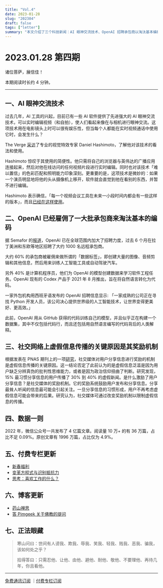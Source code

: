 ```yaml
---
title: "Vol.4"
date: 2023-01-28
slug: "202304"
draft: false
tags: ["letter"]
summary: "本文介绍了三个科技新闻：AI 眼神交流技术、OpenAI 招聘承包商以淘汰基本编码、社交媒体奖励机制导致虚假信息传播。"
---
```


# 2023.01.28 第四期

诸位菩萨，展信佳！

本期阅读时长约 4 分钟。

---

## 一、AI 眼神交流技术

过去几年，AI 工具的兴起，目前已有一些 AI 软件提供了先进强大的 AI 眼神交流技术，可以实时编辑视频（和自拍），使人们看起来像在与相机进行眼神交流。这项技术用在电影镜头上时可以很有娱乐性，但当每个人都能在实时视频通话中使用它时，会发生什么？

The Verge [采访](https://www.theverge.com/2023/1/26/23572459/ai-eye-contact-tech-nvidia-movie-edit-clips)了专业的视觉特效专家 Daniel Hashimoto，了解他对该技术的看法和使用。

Hashimoto 惊叹于其使用的简便性。他只需将自己的浏览器与英伟达的广播应用连接起来，然后对他在线访问的任何视频片段进行实时编辑。同时也对该技术「难以置信」的色彩匹配和照明能力印象深刻。更重要的是，这项技术是微妙的：如果一个演员明显地将他的头从摄像机上移开，软件就会直觉到他在看别的东西，并暂不进行编辑。

Hashimoto 表示确信，「每一个视频会议工具在未来一小段时间内都会有一些这样的版本」，而且[已经在这样使用](https://www.iflscience.com/nvidia-s-new-ai-makes-eye-contact-on-video-calls-so-you-don-t-have-to-67221)。

## 二、OpenAI 已经雇佣了一大批承包商来淘汰基本的编码

据 Semafor 的[报道](https://www.semafor.com/article/01/27/2023/openai-has-hired-an-army-of-contractors-to-make-basic-coding-obsolete)，OpenAI 已在全球范围内加大了招聘力度，过去 6 个月在拉丁美洲和东欧等地区招聘了大约 1000 名远程承包商。

大约 60% 的承包商被雇佣来做所谓的「数据标签」，即创建大量的图像、音频剪辑和其他信息，然后用来训练人工智能工具或自动驾驶汽车。

另外 40% 是计算机程序员，他们为 OpenAI 的模型创建数据来学习软件工程任务。OpenAI 现有的 Codex 产品于 2021 年 8 月推出，旨在将自然语言转化为代码。

一家外包机构用西班牙语发布的 OpenAI 招聘信息显示: 「一家成熟的公司正在寻找 Python 开发人员，该公司决心提供世界级的人工智能技术，让世界变得更美好、更高效。」

此前，OpenAI 用从 GitHub 获得的代码训练自己的模型，并且似乎正在构建一个数据集，其中不仅包括代码行，而且还包括用自然语言编写的代码背后的人类解释。

## 三、社交网络上虚假信息传播的关键原因是其奖励机制

根据发表在 PNAS 期刊上的一项[研究](https://phys.org/news/2023-01-reveals-key-fake-news-social.html)，社交媒体对用户分享信息进行奖励的机制是虚假信息传播的关键原因。这一结论否定了此前认为的是虚假信息泛滥是因为用户缺乏分辨真伪的批判性思维能力，或者是因为政治信仰扭曲了判断。研究发现，15% 最习惯分享信息的用户传播了 30% 到 40% 的虚假新闻。是什么激励了用户分享信息？是社交媒体的奖励机制。它的奖励系统鼓励用户发布和分享信息。分享最耸人听闻的信息最可能会引起关注。一旦分享信息的习惯形成，用户不再考虑虚假信息可能会带来的后果。研究认为，社交媒体可通过改变奖励机制以限制虚假信息的传播。

## 四、数据一则

2022 年，微信公众号一共发布了 4 亿篇文章。阅读量 10 万+ 的有 36 万篇，占比不足 0.09%。原创文章有 1996 万篇，占比仅为 4.9%。

## 五、付费专栏更新

- [新春福利](https://xiaobot.net/post/e4e3a5f7-8c24-45da-8cc2-611f02c96a9f)
- [变革方程式与识别抵抗力](https://xiaobot.net/post/6626d6bc-a70a-406d-9afd-54f879529ab5)
- [思考：喜欢工作的什么？](https://xiaobot.net/post/621be691-c1dd-4ac4-bfaa-61f0f7df853c)

## 六、博客更新

- [药山禅思](https://justgoidea.com/2023-005)
- [答 Pimgeek 关于佛教的提问](https://justgoidea.com/2023-006)

## 七、正法眼藏

> 寒山问曰：世间有人谤我、欺我、辱我、笑我、轻我、贱我、恶我、骗我，该如何处之乎？
> 
> 
> 拾得答曰：只需忍他、让他、由他、避他、耐他、敬他、不要理他、再待几年，你且看他。
> 

---

[免费通讯订阅](https://letters.justgoidea.com/) ｜[付费专栏订阅](https://xiaobot.net/p/ywkh?refer=59b4c4c8-52a3-4dd4-b54b-1a81d7a4fb18)